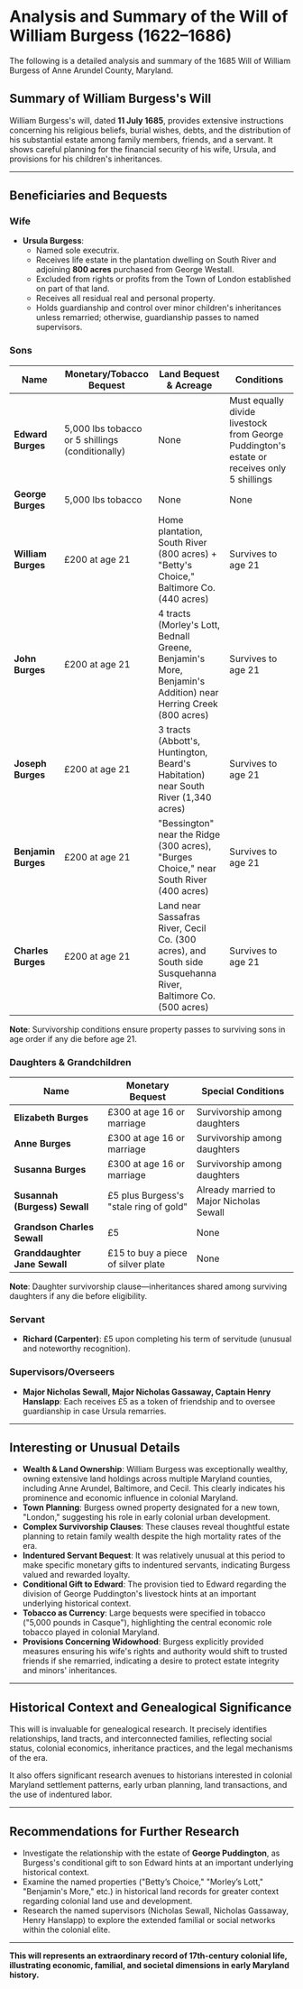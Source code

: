 # Analysis and Summary of the Will of William Burgess (1622–1686)

The following is a detailed analysis and summary of the 1685 Will of William Burgess of Anne Arundel County, Maryland.

## Summary of William Burgess's Will

William Burgess's will, dated **11 July 1685**, provides extensive instructions concerning his religious beliefs, burial wishes, debts, and the distribution of his substantial estate among family members, friends, and a servant. It shows careful planning for the financial security of his wife, Ursula, and provisions for his children's inheritances.

---

## Beneficiaries and Bequests

### Wife

- **Ursula Burgess**:
  - Named sole executrix.
  - Receives life estate in the plantation dwelling on South River and adjoining **800 acres** purchased from George Westall.
  - Excluded from rights or profits from the Town of London established on part of that land.
  - Receives all residual real and personal property.
  - Holds guardianship and control over minor children's inheritances unless remarried; otherwise, guardianship passes to named supervisors.

### Sons

| Name                | Monetary/Tobacco Bequest                         | Land Bequest & Acreage                                                                                        | Conditions                                                                                 |
| ------------------- | ------------------------------------------------ | ------------------------------------------------------------------------------------------------------------- | ------------------------------------------------------------------------------------------ |
| **Edward Burges**   | 5,000 lbs tobacco or 5 shillings (conditionally) | None                                                                                                          | Must equally divide livestock from George Puddington's estate or receives only 5 shillings |
| **George Burges**   | 5,000 lbs tobacco                                | None                                                                                                          | None                                                                                       |
| **William Burges**  | £200 at age 21                                   | Home plantation, South River (800 acres) + "Betty's Choice," Baltimore Co. (440 acres)                        | Survives to age 21                                                                         |
| **John Burges**     | £200 at age 21                                   | 4 tracts (Morley's Lott, Bednall Greene, Benjamin's More, Benjamin's Addition) near Herring Creek (800 acres) | Survives to age 21                                                                         |
| **Joseph Burges**   | £200 at age 21                                   | 3 tracts (Abbott's, Huntington, Beard's Habitation) near South River (1,340 acres)                            | Survives to age 21                                                                         |
| **Benjamin Burges** | £200 at age 21                                   | "Bessington" near the Ridge (300 acres), "Burges Choice," near South River (400 acres)                        | Survives to age 21                                                                         |
| **Charles Burges**  | £200 at age 21                                   | Land near Sassafras River, Cecil Co. (300 acres), and South side Susquehanna River, Baltimore Co. (500 acres) | Survives to age 21                                                                         |

**Note**: Survivorship conditions ensure property passes to surviving sons in age order if any die before age 21.

### Daughters & Grandchildren

| Name                          | Monetary Bequest                       | Special Conditions                       |
| ----------------------------- | -------------------------------------- | ---------------------------------------- |
| **Elizabeth Burges**          | £300 at age 16 or marriage             | Survivorship among daughters             |
| **Anne Burges**               | £300 at age 16 or marriage             | Survivorship among daughters             |
| **Susanna Burges**            | £300 at age 16 or marriage             | Survivorship among daughters             |
| **Susannah (Burgess) Sewall** | £5 plus Burgess's "stale ring of gold" | Already married to Major Nicholas Sewall |
| **Grandson Charles Sewall**   | £5                                     | None                                     |
| **Granddaughter Jane Sewall** | £15 to buy a piece of silver plate     | None                                     |

**Note**: Daughter survivorship clause—inheritances shared among surviving daughters if any die before eligibility.

### Servant

- **Richard (Carpenter)**: £5 upon completing his term of servitude (unusual and noteworthy recognition).

### Supervisors/Overseers

- **Major Nicholas Sewall, Major Nicholas Gassaway, Captain Henry Hanslapp**: Each receives £5 as a token of friendship and to oversee guardianship in case Ursula remarries.

---

## Interesting or Unusual Details

- **Wealth & Land Ownership**: William Burgess was exceptionally wealthy, owning extensive land holdings across multiple Maryland counties, including Anne Arundel, Baltimore, and Cecil. This clearly indicates his prominence and economic influence in colonial Maryland.
- **Town Planning**: Burgess owned property designated for a new town, "London," suggesting his role in early colonial urban development.
- **Complex Survivorship Clauses**: These clauses reveal thoughtful estate planning to retain family wealth despite the high mortality rates of the era.
- **Indentured Servant Bequest**: It was relatively unusual at this period to make specific monetary gifts to indentured servants, indicating Burgess valued and rewarded loyalty.
- **Conditional Gift to Edward**: The provision tied to Edward regarding the division of George Puddington's livestock hints at an important underlying historical context.
- **Tobacco as Currency**: Large bequests were specified in tobacco ("5,000 pounds in Casque"), highlighting the central economic role tobacco played in colonial Maryland.
- **Provisions Concerning Widowhood**: Burgess explicitly provided measures ensuring his wife's rights and authority would shift to trusted friends if she remarried, indicating a desire to protect estate integrity and minors' inheritances.

---

## Historical Context and Genealogical Significance

This will is invaluable for genealogical research. It precisely identifies relationships, land tracts, and interconnected families, reflecting social status, colonial economics, inheritance practices, and the legal mechanisms of the era.

It also offers significant research avenues to historians interested in colonial Maryland settlement patterns, early urban planning, land transactions, and the use of indentured labor.

---

## Recommendations for Further Research

- Investigate the relationship with the estate of **George Puddington**, as Burgess's conditional gift to son Edward hints at an important underlying historical context.
- Examine the named properties ("Betty’s Choice," "Morley’s Lott," "Benjamin's More," etc.) in historical land records for greater context regarding colonial land use and development.
- Research the named supervisors (Nicholas Sewall, Nicholas Gassaway, Henry Hanslapp) to explore the extended familial or social networks within the colonial elite.

---

**This will represents an extraordinary record of 17th-century colonial life, illustrating economic, familial, and societal dimensions in early Maryland history.**
